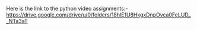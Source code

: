 Here is the link to the python video assignments:-https://drive.google.com/drive/u/0/folders/18hlE1U8HkgxDnpOvca0FeLUD__NTa3aT
